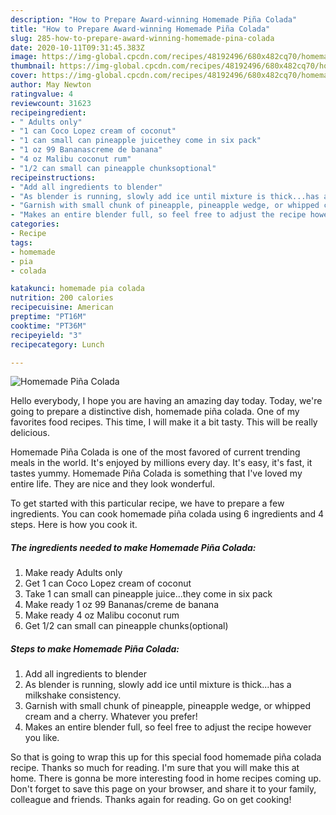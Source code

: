 ```yaml
---
description: "How to Prepare Award-winning Homemade Piña Colada"
title: "How to Prepare Award-winning Homemade Piña Colada"
slug: 285-how-to-prepare-award-winning-homemade-pina-colada
date: 2020-10-11T09:31:45.383Z
image: https://img-global.cpcdn.com/recipes/48192496/680x482cq70/homemade-pina-colada-recipe-main-photo.jpg
thumbnail: https://img-global.cpcdn.com/recipes/48192496/680x482cq70/homemade-pina-colada-recipe-main-photo.jpg
cover: https://img-global.cpcdn.com/recipes/48192496/680x482cq70/homemade-pina-colada-recipe-main-photo.jpg
author: May Newton
ratingvalue: 4
reviewcount: 31623
recipeingredient:
- " Adults only"
- "1 can Coco Lopez cream of coconut"
- "1 can small can pineapple juicethey come in six pack"
- "1 oz 99 Bananascreme de banana"
- "4 oz Malibu coconut rum"
- "1/2 can small can pineapple chunksoptional"
recipeinstructions:
- "Add all ingredients to blender"
- "As blender is running, slowly add ice until mixture is thick...has a milkshake consistency."
- "Garnish with small chunk of pineapple, pineapple wedge, or whipped cream and a cherry.  Whatever you prefer!"
- "Makes an entire blender full, so feel free to adjust the recipe however you like."
categories:
- Recipe
tags:
- homemade
- pia
- colada

katakunci: homemade pia colada 
nutrition: 200 calories
recipecuisine: American
preptime: "PT16M"
cooktime: "PT36M"
recipeyield: "3"
recipecategory: Lunch

---
```



![Homemade Piña Colada](https://img-global.cpcdn.com/recipes/48192496/680x482cq70/homemade-pina-colada-recipe-main-photo.jpg)

Hello everybody, I hope you are having an amazing day today. Today, we're going to prepare a distinctive dish, homemade piña colada. One of my favorites food recipes. This time, I will make it a bit tasty. This will be really delicious.

Homemade Piña Colada is one of the most favored of current trending meals in the world. It's enjoyed by millions every day. It's easy, it's fast, it tastes yummy. Homemade Piña Colada is something that I've loved my entire life. They are nice and they look wonderful.




To get started with this particular recipe, we have to prepare a few ingredients. You can cook homemade piña colada using 6 ingredients and 4 steps. Here is how you cook it.

<!--inarticleads1-->

##### The ingredients needed to make Homemade Piña Colada:

1. Make ready  Adults only
1. Get 1 can Coco Lopez cream of coconut
1. Take 1 can small can pineapple juice...they come in six pack
1. Make ready 1 oz 99 Bananas/creme de banana
1. Make ready 4 oz Malibu coconut rum
1. Get 1/2 can small can pineapple chunks(optional)




<!--inarticleads2-->

##### Steps to make Homemade Piña Colada:

1. Add all ingredients to blender
1. As blender is running, slowly add ice until mixture is thick...has a milkshake consistency.
1. Garnish with small chunk of pineapple, pineapple wedge, or whipped cream and a cherry.  Whatever you prefer!
1. Makes an entire blender full, so feel free to adjust the recipe however you like.




So that is going to wrap this up for this special food homemade piña colada recipe. Thanks so much for reading. I'm sure that you will make this at home. There is gonna be more interesting food in home recipes coming up. Don't forget to save this page on your browser, and share it to your family, colleague and friends. Thanks again for reading. Go on get cooking!
